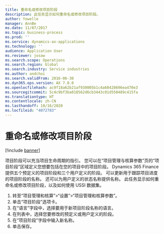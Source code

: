 ```yaml
---
title: 重命名或修改项目阶段
description: 此任务显示如何重命名或修改项目阶段。
author: Yowelle
manager: AnnBe
ms.date: 11/07/2017
ms.topic: business-process
ms.prod: ''
ms.service: dynamics-ax-applications
ms.technology: ''
audience: Application User
ms.reviewer: josaw
ms.search.scope: Operations
ms.search.region: Global
ms.search.industry: Service industries
ms.author: andchoi
ms.search.validFrom: 2016-06-30
ms.dyn365.ops.version: AX 7.0.0
ms.openlocfilehash: ac9f18a62b21af930005b1c4a60428696ea470e3
ms.sourcegitcommit: 5c4c9bf3ba018562d6cb3443c01d550489c415fa
ms.translationtype: HT
ms.contentlocale: zh-CN
ms.lasthandoff: 10/16/2020
ms.locfileid: "4072783"
---
```

# <a name="rename-or-modify-a-project-stage"></a>重命名或修改项目阶段

[!include [banner](../../includes/banner.md)]

项目阶段可以充当项目生命周期的指引。 您可以在“项目管理与核算参数”页的“项目阶段”区域定义您想要包括在您的项目中的项目阶段。 Dynamics 365 Finance 提供五个预定义的项目阶段和三个用户定义的阶段。 可以更新用于跟踪项目进度的项目阶段的名称。 还可以为用户定义的状态名称提供名称。 此任务显示如何重命名或修改项目阶段，以及如何使用 USSI 数据集。

1. 转至“项目管理和核算”>“设置”>“项目管理和核算参数”。
2. 单击“项目阶段”选项卡。
3. 在“语言”字段中，选择要用于新项目阶段名称的语言。
4. 在列表中，选择您要修改的预定义或用户定义的阶段。 
5. 在“项目阶段”字段中输入新名称。
6. 单击保存。
